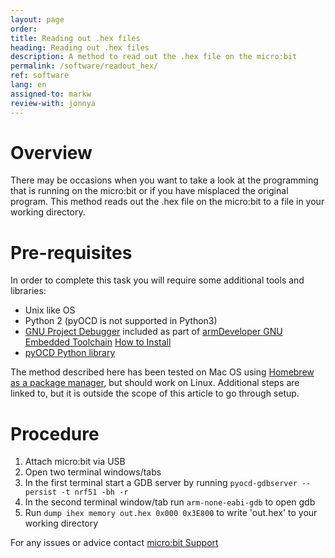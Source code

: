 ```yaml
---
layout: page
order:
title: Reading out .hex files
heading: Reading out .hex files
description: A method to read out the .hex file on the micro:bit
permalink: /software/readout_hex/
ref: software
lang: en
assigned-to: markw
review-with: jonnya
---
```



# Overview

There may be occasions when you want to take a look at the programming that is running on the micro:bit or if you have misplaced the original program. This method reads out the .hex file on the micro:bit to a file in your working directory.

# Pre-requisites

In order to complete this task you will require some additional tools and libraries:

  - Unix like OS
  - Python 2 (pyOCD is not supported in Python3)
  - [GNU Project Debugger](https://www.gnu.org/software/gdb/) included as part of [armDeveloper GNU Embedded Toolchain](https://developer.arm.com/open-source/gnu-toolchain/gnu-rm/downloads) [How to Install](https://gnu-mcu-eclipse.github.io/toolchain/arm/install/)
  - [pyOCD Python library](https://github.com/mbedmicro/pyOCD)

The method described here has been tested on Mac OS  using [Homebrew as a package manager](https://brew.sh/), but should work on Linux. Additional steps are linked to, but it is outside the scope of this article to go through setup.

# Procedure

1. Attach micro:bit via USB
2. Open two terminal windows/tabs
3. In the first terminal start a GDB server by running ```pyocd-gdbserver --persist -t nrf51 -bh -r```
4. In the second terminal window/tab run ```arm-none-eabi-gdb``` to open gdb
5. Run ```dump ihex memory out.hex 0x000 0x3E800``` to write 'out.hex' to your working directory

For any issues or advice contact [micro:bit Support](http://support.microbit.org)
